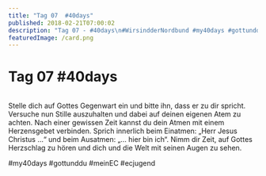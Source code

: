 ```yaml
---
title: "Tag 07  #40days"
published: 2018-02-21T07:00:02
description: "Tag 07 - #40days\n#WirsindderNordbund #my40days #gottunddu #meinEC #ecjugend"
featuredImage: /card.png
---
```


# Tag 07  #40days

<img loading="lazy" src="/old/40DAYS_02-21_UP-tag-07.jpg" alt>

Stelle dich auf Gottes Gegenwart ein und bitte ihn, dass er zu dir spricht. Versuche nun Stille auszuhalten und dabei auf deinen eigenen Atem zu achten. Nach einer gewissen Zeit kannst du dein Atmen mit einem Herzensgebet verbinden. Sprich innerlich beim Einatmen: &#8222;Herr Jesus Christus …&#8220; und beim Ausatmen: &#8222;… hier bin ich&#8220;. Nimm dir Zeit, auf Gottes Herzschlag zu hören und dich und die Welt mit seinen Augen zu sehen.

#my40days #gottunddu #meinEC #ecjugend